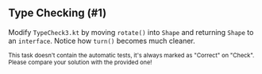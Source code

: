## Type Checking (#1)

Modify `TypeCheck3.kt` by moving `rotate()` into `Shape` and returning `Shape`
to an `interface`. Notice how `turn()` becomes much cleaner.

<sub> This task doesn't contain the automatic tests,
it's always marked as "Correct" on "Check".
Please compare your solution with the provided one! </sub>